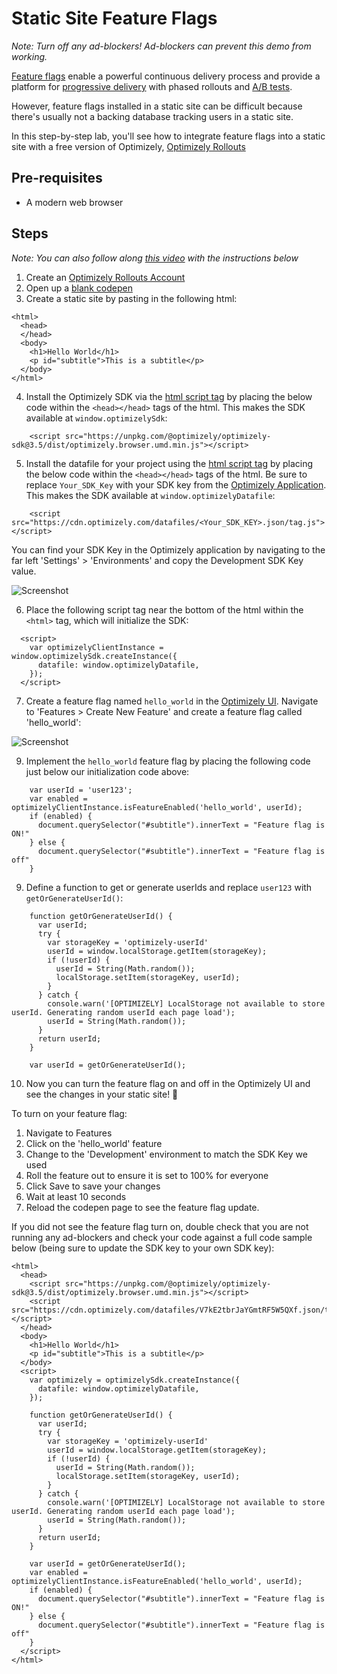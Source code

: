 # Static Site Feature Flags
_Note: Turn off any ad-blockers! Ad-blockers can prevent this demo from working._

[Feature flags](https://www.optimizely.com/optimization-glossary/feature-flags/?) enable a powerful continuous delivery process and provide a platform for [progressive delivery](https://www.optimizely.com/optimization-glossary/progressive-delivery/) with phased rollouts and [A/B tests](https://www.optimizely.com/optimization-glossary/ab-testing/).

However, feature flags installed in a static site can be difficult because there's usually not a backing database tracking users in a static site.

In this step-by-step lab, you'll see how to integrate feature flags into a static site with a free version of
Optimizely, [Optimizely Rollouts](https://www.optimizely.com/rollouts-signup/?utm_source=labs&utm_campaign=static-site-feature-flags-lab)

## Pre-requisites
- A modern web browser

## Steps

_Note: You can also follow along [this video](https://youtu.be/Q7xjIvQf2G4) with the instructions below_

1. Create an [Optimizely Rollouts Account](https://www.optimizely.com/rollouts-signup/?utm_source=labs&utm_campaign=static-site-feature-flags-lab)
2. Open up a [blank codepen](https://codepen.io/asametrical/pen/PoPPXbQ?editors=1000)
3. Create a static site by pasting in the following html:
```
<html>
  <head>
  </head>
  <body>
    <h1>Hello World</h1>
    <p id="subtitle">This is a subtitle</p>
  </body>
</html>
```

4. Install the Optimizely SDK via the [html script tag](https://docs.developers.optimizely.com/rollouts/docs/install-sdk-javascript) by placing the below code within the `<head></head>` tags of the html. This makes the SDK available at `window.optimizelySdk`:
```
    <script src="https://unpkg.com/@optimizely/optimizely-sdk@3.5/dist/optimizely.browser.umd.min.js"></script>
```

5. Install the datafile for your project using the [html script tag](https://docs.developers.optimizely.com/rollouts/docs/initialize-sdk-javascript) by placing the below code within the `<head></head>` tags of the html. Be sure to replace `Your_SDK_Key` with your SDK key from the [Optimizely Application](https://app.optimizely.com). This makes the SDK available at `window.optimizelyDatafile`:
```
    <script src="https://cdn.optimizely.com/datafiles/<Your_SDK_KEY>.json/tag.js"></script>
```

You can find your SDK Key in the Optimizely application by navigating to the far left 'Settings' > 'Environments' and copy the Development SDK Key value.

![Screenshot](https://raw.githubusercontent.com/optimizely/labs/master/assets/optimizely-screenshots/sdk-key.gif)

6. Place the following script tag near the bottom of the html within the `<html>` tag, which will initialize the SDK:
```
  <script>
    var optimizelyClientInstance = window.optimizelySdk.createInstance({
      datafile: window.optimizelyDatafile,
    });
  </script>
```
7. Create a feature flag named `hello_world` in the [Optimizely UI](https://app.optimizely.com). Navigate to 'Features > Create New Feature' and create a feature flag called 'hello_world':

![Screenshot](https://raw.githubusercontent.com/optimizely/labs/master/assets/optimizely-screenshots/create-flag.gif)

9. Implement the `hello_world` feature flag by placing the following code just below our initialization code above:
```
    var userId = 'user123';
    var enabled = optimizelyClientInstance.isFeatureEnabled('hello_world', userId);
    if (enabled) {
      document.querySelector("#subtitle").innerText = "Feature flag is ON!"
    } else {
      document.querySelector("#subtitle").innerText = "Feature flag is off"
    }
```
9. Define a function to get or generate userIds and replace `user123` with `getOrGenerateUserId()`:
```
    function getOrGenerateUserId() {
      var userId;
      try {
        var storageKey = 'optimizely-userId'
        userId = window.localStorage.getItem(storageKey);
        if (!userId) {
          userId = String(Math.random());
          localStorage.setItem(storageKey, userId);
        }
      } catch {
        console.warn('[OPTIMIZELY] LocalStorage not available to store userId. Generating random userId each page load');
        userId = String(Math.random());
      }
      return userId;
    }

    var userId = getOrGenerateUserId();
```

10. Now you can turn the feature flag on and off in the Optimizely UI and see the changes in your static site! 🎉

To turn on your feature flag:
1. Navigate to Features
2. Click on the 'hello_world' feature
3. Change to the 'Development' environment to match the SDK Key we used
4. Roll the feature out to ensure it is set to 100% for everyone
5. Click Save to save your changes
6. Wait at least 10 seconds
7. Reload the codepen page to see the feature flag update.


If you did not see the feature flag turn on, double check that you are not running any ad-blockers and check your code against a full code sample below (being sure to update the SDK key to your own SDK key):
```
<html>
  <head>
    <script src="https://unpkg.com/@optimizely/optimizely-sdk@3.5/dist/optimizely.browser.umd.min.js"></script>
    <script src="https://cdn.optimizely.com/datafiles/V7kE2tbrJaYGmtRF5W5QXf.json/tag.js"></script>
  </head>
  <body>
    <h1>Hello World</h1>
    <p id="subtitle">This is a subtitle</p>
  </body>
  <script>
    var optimizely = optimizelySdk.createInstance({
      datafile: window.optimizelyDatafile,
    });

    function getOrGenerateUserId() {
      var userId;
      try {
        var storageKey = 'optimizely-userId'
        userId = window.localStorage.getItem(storageKey);
        if (!userId) {
          userId = String(Math.random());
          localStorage.setItem(storageKey, userId);
        }
      } catch {
        console.warn('[OPTIMIZELY] LocalStorage not available to store userId. Generating random userId each page load');
        userId = String(Math.random());
      }
      return userId;
    }

    var userId = getOrGenerateUserId();
    var enabled = optimizelyClientInstance.isFeatureEnabled('hello_world', userId);
    if (enabled) {
      document.querySelector("#subtitle").innerText = "Feature flag is ON!"
    } else {
      document.querySelector("#subtitle").innerText = "Feature flag is off"
    }
  </script>
</html>
```

